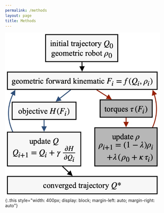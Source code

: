 ```yaml
---
permalink: /methods
layout: page
title: Methods
---
```


![flowchart](../assets/imgs/flowchart.jpg){:.this 
style="width: 400px; 
display: block;
margin-left: auto;
margin-right: auto"}
